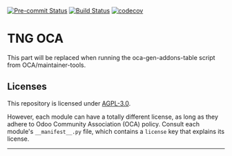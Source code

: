 
<!-- /!\ Non OCA Context : Set here the badge of your runbot / runboat instance. -->
[![Pre-commit Status](https://github.com/qrtl/tng-oca/actions/workflows/pre-commit.yml/badge.svg?branch=16.0)](https://github.com/qrtl/tng-oca/actions/workflows/pre-commit.yml?query=branch%3A16.0)
[![Build Status](https://github.com/qrtl/tng-oca/actions/workflows/test.yml/badge.svg?branch=16.0)](https://github.com/qrtl/tng-oca/actions/workflows/test.yml?query=branch%3A16.0)
[![codecov](https://codecov.io/gh/qrtl/tng-oca/branch/16.0/graph/badge.svg)](https://codecov.io/gh/qrtl/tng-oca)
<!-- /!\ Non OCA Context : Set here the badge of your translation instance. -->

<!-- /!\ do not modify above this line -->

# TNG OCA



<!-- /!\ do not modify below this line -->

<!-- prettier-ignore-start -->

[//]: # (addons)

This part will be replaced when running the oca-gen-addons-table script from OCA/maintainer-tools.

[//]: # (end addons)

<!-- prettier-ignore-end -->

## Licenses

This repository is licensed under [AGPL-3.0](LICENSE).

However, each module can have a totally different license, as long as they adhere to Odoo Community Association (OCA)
policy. Consult each module's `__manifest__.py` file, which contains a `license` key
that explains its license.

----
<!-- /!\ Non OCA Context : Set here the full description of your organization. -->
